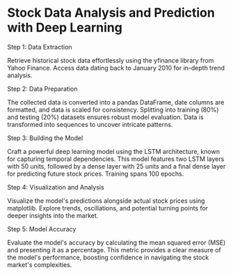 # Stock Data Analysis and Prediction with Deep Learning

Step 1: Data Extraction

Retrieve historical stock data effortlessly using the yfinance library from Yahoo Finance. Access data dating back to January 2010 for in-depth trend analysis.

Step 2: Data Preparation

The collected data is converted into a pandas DataFrame, date columns are formatted, and data is scaled for consistency. Splitting into training (80%) and testing (20%) datasets ensures robust model evaluation. Data is transformed into sequences to uncover intricate patterns.

Step 3: Building the Model

Craft a powerful deep learning model using the LSTM architecture, known for capturing temporal dependencies. This model features two LSTM layers with 50 units, followed by a dense layer with 25 units and a final dense layer for predicting future stock prices. Training spans 100 epochs.

Step 4: Visualization and Analysis

Visualize the model's predictions alongside actual stock prices using matplotlib. Explore trends, oscillations, and potential turning points for deeper insights into the market.

Step 5: Model Accuracy

Evaluate the model's accuracy by calculating the mean squared error (MSE) and presenting it as a percentage. This metric provides a clear measure of the model's performance, boosting confidence in navigating the stock market's complexities.

```
